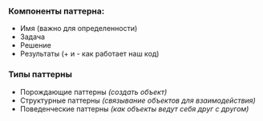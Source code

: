 ### Компоненты паттерна:
- Имя (важно для определенности)
- Задача
- Решение
- Результаты (+ и - как работает наш код)
### Типы паттерны
- Порождающие паттерны *(создать объект)*
- Структурные паттерны *(связывание объектов для взаимодействия)*
- Поведенческие паттерны *(как объекты ведут себя друг с другом)*
